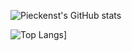 ![Pieckenst's GitHub stats](https://github-readme-stats.vercel.app/api?username=pieckenst&theme=radical)

![Top Langs](https://github-readme-stats.vercel.app/api/top-langs/?username=pieckenst&theme=radical)]
